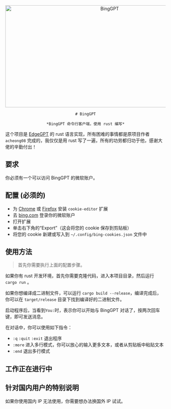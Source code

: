 <div align="center">
    <img src="https://socialify.git.ci/jlvihv/BingGPT/image?description=1&descriptionEditable=BingGPT%20command%20line%20client%2C%20written%20in%20rust&font=KoHo&language=1&logo=https%3A%2F%2Fupload.wikimedia.org%2Fwikipedia%2Fcommons%2F9%2F9c%2FBing_Fluent_Logo.svg&name=1&owner=1&pattern=Circuit%20Board&theme=Auto" alt="BingGPT" width="640" height="320" />

    # BingGPT

    *BingGPT 命令行客户端，使用 rust 编写*

</div>

这个项目是 [EdgeGPT](https://github.com/acheong08/EdgeGPT) 的 rust 语言实现，所有困难的事情都是原项目作者 `acheong08` 完成的，我仅仅是用 rust 写了一遍，所有的功劳都归功于他，感谢大佬的辛勤付出！

## 要求

你必须有一个可以访问 BingGPT 的微软账户。

## 配置 (必须的)

- 为 [Chrome](https://chrome.google.com/webstore/detail/cookie-editor/hlkenndednhfkekhgcdicdfddnkalmdm) 或 [Firefox](https://addons.mozilla.org/en-US/firefox/addon/cookie-editor/) 安装 `cookie-editor` 扩展
- 去 [bing.com](https://www.bing.com) 登录你的微软账户
- 打开扩展
- 单击右下角的“Export”（这会将您的 cookie 保存到剪贴板）
- 将您的 cookie 新建或写入到 `~/.config/bing-cookies.json` 文件中

## 使用方法

> 首先你需要执行上面的配置步骤。

如果你有 rust 开发环境，首先你需要克隆代码，进入本项目目录，然后运行 `cargo run` 。

如果你想编译成二进制文件，可以运行 `cargo build --release`，编译完成后，你可以在 `target/release` 目录下找到编译好的二进制文件。

启动程序后，当看到`You:`时，表示你可以开始与 BingGPT 对话了，按两次回车键，即可发送消息。

在对话中，你可以使用如下指令：

- `:q` `:quit` `:exit` 退出程序
- `:more` 进入多行模式，你可以放心的输入更多文本，或者从剪贴板中粘贴文本
- `:end` 退出多行模式

## 工作正在进行中

## 针对国内用户的特别说明

如果你使用国内 IP 无法使用，你需要想办法换国外 IP 试试。
